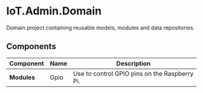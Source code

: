 # IoT.Admin.Domain

Domain project containing reusable models, modules and data repositories.

## Components

|Component|Name|Description|
|-----|-----|-----|
|**Modules**|Gpio|Use to control GPIO pins on the Raspberry Pi.|